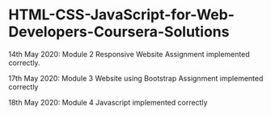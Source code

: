 # HTML-CSS-JavaScript-for-Web-Developers-Coursera-Solutions

14th May 2020: Module 2 Responsive Website Assignment implemented correctly.

17th May 2020: Module 3 Website using Bootstrap Assignment implemented correctly

18th May 2020: Module 4 Javascript implemented correctly
